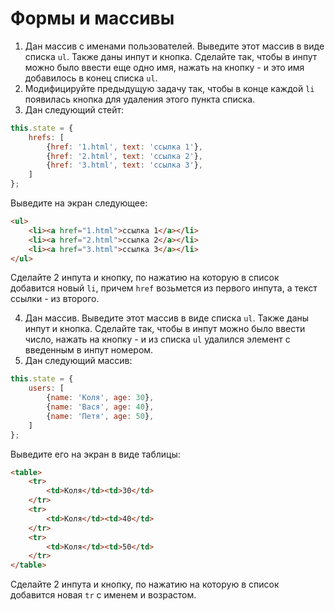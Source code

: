 # Формы и массивы

1. Дан массив с именами пользователей. Выведите этот массив в виде списка `ul`. Также даны инпут и кнопка. Сделайте так, чтобы в инпут можно было ввести еще одно имя, нажать на кнопку - и это имя добавилось в конец списка `ul`.
2. Модифицируйте предыдущую задачу так, чтобы в конце каждой `li` появилась кнопка для удаления этого пункта списка.
3. Дан следующий стейт:
```javascript
this.state = {
    hrefs: [
        {href: '1.html', text: 'ссылка 1'},
        {href: '2.html', text: 'ссылка 2'},
        {href: '3.html', text: 'ссылка 3'},
    ]
};
```
Выведите на экран следующее:
```html
<ul>
    <li><a href="1.html">ссылка 1</a></li>
    <li><a href="2.html">ссылка 2</a></li>
    <li><a href="3.html">ссылка 3</a></li>
</ul>
```
Сделайте 2 инпута и кнопку, по нажатию на которую в список добавится новый `li`, причем `href` возьмется из первого инпута, а текст ссылки - из второго.

4. Дан массив. Выведите этот массив в виде списка `ul`. Также даны инпут и кнопка. Сделайте так, чтобы в инпут можно было ввести число, нажать на кнопку - и из списка `ul` удалился элемент с введенным в инпут номером.
5. Дан следующий массив:
```javascript
this.state = {
    users: [
        {name: 'Коля', age: 30},
        {name: 'Вася', age: 40},
        {name: 'Петя', age: 50},
    ]
};
```
Выведите его на экран в виде таблицы:
```html
<table>
    <tr>
        <td>Коля</td><td>30</td>
    </tr>
    <tr>
        <td>Коля</td><td>40</td>
    </tr>
    <tr>
        <td>Коля</td><td>50</td>
    </tr>
</table>
```
Сделайте 2 инпута и кнопку, по нажатию на которую в список добавится новая `tr` с именем и возрастом.